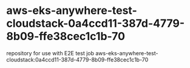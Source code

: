 # aws-eks-anywhere-test-cloudstack-0a4ccd11-387d-4779-8b09-ffe38cec1c1b-70
repository for use with E2E test job aws-eks-anywhere-test-cloudstack:0a4ccd11-387d-4779-8b09-ffe38cec1c1b-70
